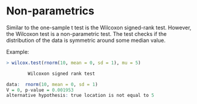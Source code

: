 # Non-parametrics

Similar to the one-sample t test is the Wilcoxon signed-rank test. However, the
Wilcoxon test is a non-parametric test. The test checks if the distribution of
the data is symmetric around some median value.

Example:

```R
> wilcox.test(rnorm(10, mean = 0, sd = 1), mu = 5)

        Wilcoxon signed rank test

data:  rnorm(10, mean = 0, sd = 1)
V = 0, p-value = 0.001953
alternative hypothesis: true location is not equal to 5
```
